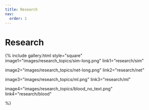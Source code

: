 ```yaml
---
title: Research
nav:
  order: 1
---
```


# <i class="fas research"></i>Research

{% include gallery.html style="square"
  image1="images/research_topics/sim-long.png"
  link1="research/sim"
  <!-- tooltip1="Colloidal Systems" -->

  image2="images/research_topics/net-long.png"
  link2="research/net"
  <!-- tooltip2="Network Science" -->

  image3="images/research_topics/ml.png"
  link3="research/ml"
  <!-- tooltip3="Scientific Machine Learning" -->
  

  image4="images/research_topics/blood_no_text.png"
  link4="research/blood"
  <!-- tooltip4="Blood Rheology" -->
   %}


